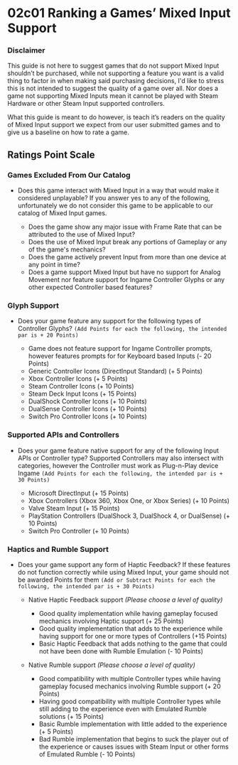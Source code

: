 # 02c01 Ranking a Games’ Mixed Input Support
### Disclaimer
This guide is not here to suggest games that do not support Mixed Input shouldn’t be purchased, while not supporting a feature you want is a valid thing to factor in when making said purchasing decisions, I'd like to stress this is not intended to suggest the quality of a game over all. Nor does a game not supporting Mixed Inputs mean it cannot be played with Steam Hardware or other Steam Input supported controllers.

What this guide is meant to do however, is teach it’s readers on the quality of Mixed Input support we expect from our user submitted games and to give us a baseline on how to rate a game.

## Ratings Point Scale

### Games Excluded From Our Catalog

* Does this game interact with Mixed Input in a way that would make it considered unplayable? If you answer yes to any of the following, unfortunately we do not consider this game to be applicable to our catalog of Mixed Input games.

  * Does the game show any major issue with Frame Rate that can be attributed to the use of Mixed Input?
  * Does the use of Mixed Input break any portions of Gameplay or any of the game's mechanics?
  * Does the game actively prevent Input from more than one device at any point in time?
  * Does a game support Mixed Input but have no support for Analog Movement nor feature support for Ingame Controller Glyphs or any other expected Controller based features?

### Glyph Support

* Does your game feature any support for the following types of Controller Glyphs? `(Add Points for each the following, the intended par is + 20 Points)`

    * Game does not feature support for Ingame Controller prompts, however features prompts for for Keyboard based Inputs (- 20 Points)
    * Generic Controller Icons (DirectInput Standard) (+ 5 Points)
    * Xbox Controller Icons (+ 5 Points)
    * Steam Controller Icons (+ 10 Points)
    * Steam Deck Input Icons (+ 15 Points)
    * DualShock Controller Icons (+ 10 Points)
    * DualSense Controller Icons (+ 10 Points)
    * Switch Pro Controller Icons (+ 10 Points)

### Supported APIs and Controllers 

* Does your game feature native support for any of the following Input APIs or Controller type? Supported Controllers may also intersect with categories, however the Controller must work as Plug-n-Play device Ingame `(Add Points for each the following, the intended par is + 30 Points)`

  * Microsoft DirectInput (+ 15 Points)
  * Xbox Controllers (Xbox 360, Xbox One, or Xbox Series) (+ 10 Points)
  * Valve Steam Input (+ 15 Points)
  * PlayStation Controllers (DualShock 3, DualShock 4, or DualSense) (+ 10 Points)
  * Switch Pro Controller (+ 10 Points)

### Haptics and Rumble Support

* Does your game support any form of Haptic Feedback? If these features do not function correctly while using Mixed Input, your game should not be awarded Points for them `(Add or Subtract Points for each the following, the intended par is + 30 Points)`
  
  * Native Haptic Feedback support *(Please choose a level of quality)*
  
    * Good quality implementation while having gameplay focused mechanics involving Haptic support (+ 25 Points)
    * Good quality implementation that adds to the experience while having support for one or more types of Controllers (+15 Points)
    * Basic Haptic Feedback that adds nothing to the game that could not have been done with Rumble Emulation (- 10 Points)

  * Native Rumble support *(Please choose a level of quality)*
    
    * Good compatibility with multiple Controller types while having gameplay focused mechanics involving Rumble support (+ 20 Points)
    * Having good compatibility with multiple Controller types while still adding to the experience even with Emulated Rumble solutions  (+ 15 Points)
    * Basic Rumble implementation with little added to the experience (+ 5 Points)
    * Bad Rumble implementation that begins to suck the player out of the experience or causes issues with Steam Input or other forms of Emulated Rumble (- 10 Points)


    
